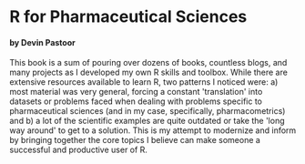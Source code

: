 # R for Pharmaceutical Sciences
#### by Devin Pastoor

This book is a sum of pouring over dozens of books, countless blogs, and many projects as I developed my own R skills and toolbox. While there are extensive resources available to learn R, two patterns I noticed were: a) most material was very general, forcing a constant 'translation' into datasets or problems faced when dealing with problems specific to pharmaceutical sciences (and in my case, specifically, pharmacometrics) and b) a lot of the scientific examples are quite outdated or take the 'long way around' to get to a solution. This is my attempt to modernize and inform by bringing together the core topics I believe can make someone a successful and productive user of R. 